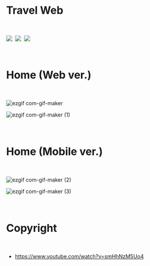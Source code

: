 # Travel Web
<br />

<p align="start">
<img src="https://img.shields.io/badge/React-61DAFB?style=flat-square&logo=React&logoColor=white"/></a>&nbsp <img src="https://img.shields.io/badge/GraohQL-E10098?style=flat-square&logo=GraphQL&logoColor=white"/></a>&nbsp <img src="https://img.shields.io/badge/Gatsby-663399?style=flat-square&logo=Gatsby&logoColor=white"/>
</p>

<br />

# Home (Web ver.)
<br />

![ezgif com-gif-maker](https://user-images.githubusercontent.com/28584258/109098135-16ed0880-7764-11eb-900c-672a7430b238.gif)
<br />

![ezgif com-gif-maker (1)](https://user-images.githubusercontent.com/28584258/109098097-fde45780-7763-11eb-939c-087b5acb4c13.gif)
<br />
<br />
<br />

# Home (Mobile ver.)
<br />

![ezgif com-gif-maker (2)](https://user-images.githubusercontent.com/28584258/109098195-2ec48c80-7764-11eb-9e11-2fad019473be.gif)
<br />

![ezgif com-gif-maker (3)](https://user-images.githubusercontent.com/28584258/109098205-32f0aa00-7764-11eb-9637-34328b40644b.gif)
<br />
<br />
<br />


# Copyright
<br />

* https://www.youtube.com/watch?v=smHhNzM5Uo4
